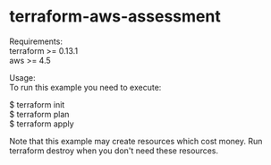 # terraform-aws-assessment

Requirements: <br />
terraform	>= 0.13.1 <br />
aws	>= 4.5 <br />

Usage: <br />
To run this example you need to execute: <br />

$ terraform init <br />
$ terraform plan <br />
$ terraform apply <br />

Note that this example may create resources which cost money. Run terraform destroy when you don't need these resources.
